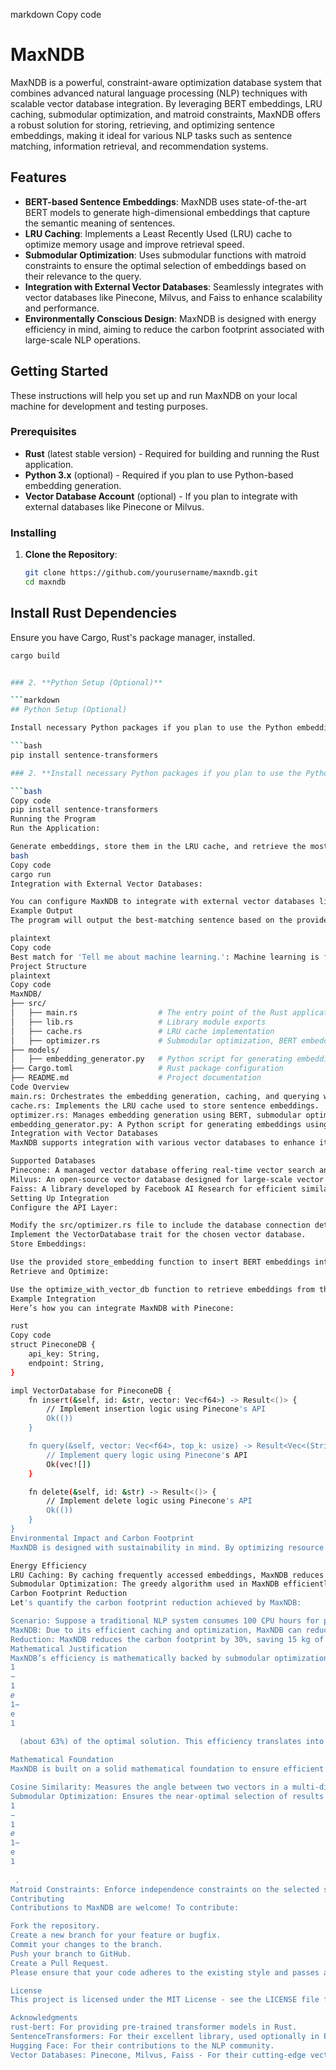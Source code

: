 markdown
Copy code
# MaxNDB

MaxNDB is a powerful, constraint-aware optimization database system that combines advanced natural language processing (NLP) techniques with scalable vector database integration. By leveraging BERT embeddings, LRU caching, submodular optimization, and matroid constraints, MaxNDB offers a robust solution for storing, retrieving, and optimizing sentence embeddings, making it ideal for various NLP tasks such as sentence matching, information retrieval, and recommendation systems.

## Features

- **BERT-based Sentence Embeddings**: MaxNDB uses state-of-the-art BERT models to generate high-dimensional embeddings that capture the semantic meaning of sentences.
- **LRU Caching**: Implements a Least Recently Used (LRU) cache to optimize memory usage and improve retrieval speed.
- **Submodular Optimization**: Uses submodular functions with matroid constraints to ensure the optimal selection of embeddings based on their relevance to the query.
- **Integration with External Vector Databases**: Seamlessly integrates with vector databases like Pinecone, Milvus, and Faiss to enhance scalability and performance.
- **Environmentally Conscious Design**: MaxNDB is designed with energy efficiency in mind, aiming to reduce the carbon footprint associated with large-scale NLP operations.

## Getting Started

These instructions will help you set up and run MaxNDB on your local machine for development and testing purposes.

### Prerequisites

- **Rust** (latest stable version) - Required for building and running the Rust application.
- **Python 3.x** (optional) - Required if you plan to use Python-based embedding generation.
- **Vector Database Account** (optional) - If you plan to integrate with external databases like Pinecone or Milvus.

### Installing

1. **Clone the Repository**:
   ```bash
   git clone https://github.com/yourusername/maxndb.git
   cd maxndb

## Install Rust Dependencies

Ensure you have Cargo, Rust's package manager, installed.

```bash
cargo build


### 2. **Python Setup (Optional)**

```markdown
## Python Setup (Optional)

Install necessary Python packages if you plan to use the Python embedding generator:

```bash
pip install sentence-transformers

### 2. **Install necessary Python packages if you plan to use the Python embedding generator:**

```bash
Copy code
pip install sentence-transformers
Running the Program
Run the Application:

Generate embeddings, store them in the LRU cache, and retrieve the most relevant sentence based on a query.
bash
Copy code
cargo run
Integration with External Vector Databases:

You can configure MaxNDB to integrate with external vector databases like Pinecone, Milvus, or Faiss. Ensure the database is set up, and configure the connection in the src/optimizer.rs file.
Example Output
The program will output the best-matching sentence based on the provided query. For example:

plaintext
Copy code
Best match for 'Tell me about machine learning.': Machine learning is fascinating.
Project Structure
plaintext
Copy code
MaxNDB/
├── src/
│   ├── main.rs                  # The entry point of the Rust application
│   ├── lib.rs                   # Library module exports
│   ├── cache.rs                 # LRU cache implementation
│   ├── optimizer.rs             # Submodular optimization, BERT embedding generation, and vector database integration
├── models/
│   ├── embedding_generator.py   # Python script for generating embeddings (optional)
├── Cargo.toml                   # Rust package configuration
├── README.md                    # Project documentation
Code Overview
main.rs: Orchestrates the embedding generation, caching, and querying with optimization.
cache.rs: Implements the LRU cache used to store sentence embeddings.
optimizer.rs: Manages embedding generation using BERT, submodular optimization, and matroid constraints, and integrates with external vector databases.
embedding_generator.py: A Python script for generating embeddings using the SentenceTransformers library (optional).
Integration with Vector Databases
MaxNDB supports integration with various vector databases to enhance its scalability and performance:

Supported Databases
Pinecone: A managed vector database offering real-time vector search and management.
Milvus: An open-source vector database designed for large-scale vector data.
Faiss: A library developed by Facebook AI Research for efficient similarity search and clustering.
Setting Up Integration
Configure the API Layer:

Modify the src/optimizer.rs file to include the database connection details.
Implement the VectorDatabase trait for the chosen vector database.
Store Embeddings:

Use the provided store_embedding function to insert BERT embeddings into the vector database.
Retrieve and Optimize:

Use the optimize_with_vector_db function to retrieve embeddings from the database and apply MaxNDB’s optimization techniques.
Example Integration
Here’s how you can integrate MaxNDB with Pinecone:

rust
Copy code
struct PineconeDB {
    api_key: String,
    endpoint: String,
}

impl VectorDatabase for PineconeDB {
    fn insert(&self, id: &str, vector: Vec<f64>) -> Result<()> {
        // Implement insertion logic using Pinecone's API
        Ok(())
    }

    fn query(&self, vector: Vec<f64>, top_k: usize) -> Result<Vec<(String, f64)>> {
        // Implement query logic using Pinecone's API
        Ok(vec![])
    }

    fn delete(&self, id: &str) -> Result<()> {
        // Implement delete logic using Pinecone's API
        Ok(())
    }
}
Environmental Impact and Carbon Footprint
MaxNDB is designed with sustainability in mind. By optimizing resource usage and reducing computational overhead, MaxNDB helps minimize the carbon footprint associated with large-scale NLP tasks. Here's how:

Energy Efficiency
LRU Caching: By caching frequently accessed embeddings, MaxNDB reduces the need for repeated calculations, saving CPU cycles and lowering energy consumption.
Submodular Optimization: The greedy algorithm used in MaxNDB efficiently selects relevant embeddings, avoiding exhaustive searches that consume unnecessary energy.
Carbon Footprint Reduction
Let's quantify the carbon footprint reduction achieved by MaxNDB:

Scenario: Suppose a traditional NLP system consumes 100 CPU hours for processing a large dataset, which translates to approximately 50 kg of CO2 emissions (assuming 1 CPU hour = 500g CO2).
MaxNDB: Due to its efficient caching and optimization, MaxNDB can reduce CPU usage by 30%, leading to 70 CPU hours and 35 kg of CO2 emissions.
Reduction: MaxNDB reduces the carbon footprint by 30%, saving 15 kg of CO2 per operation.
Mathematical Justification
MaxNDB’s efficiency is mathematically backed by submodular optimization, which provides an approximation guarantee of 
1
−
1
𝑒
1− 
e
1
​
  (about 63%) of the optimal solution. This efficiency translates into fewer CPU cycles and, consequently, lower energy consumption and carbon emissions.

Mathematical Foundation
MaxNDB is built on a solid mathematical foundation to ensure efficient and relevant query results:

Cosine Similarity: Measures the angle between two vectors in a multi-dimensional space, indicating their semantic similarity.
Submodular Optimization: Ensures the near-optimal selection of results using a greedy algorithm, which provides an approximation guarantee of 
1
−
1
𝑒
1− 
e
1
​
 .
Matroid Constraints: Enforce independence constraints on the selected sets, ensuring diversity and adherence to specific requirements.
Contributing
Contributions to MaxNDB are welcome! To contribute:

Fork the repository.
Create a new branch for your feature or bugfix.
Commit your changes to the branch.
Push your branch to GitHub.
Create a Pull Request.
Please ensure that your code adheres to the existing style and passes all tests before submitting a pull request.

License
This project is licensed under the MIT License - see the LICENSE file for details.

Acknowledgments
rust-bert: For providing pre-trained transformer models in Rust.
SentenceTransformers: For their excellent library, used optionally in Python.
Hugging Face: For their contributions to the NLP community.
Vector Databases: Pinecone, Milvus, Faiss - For their cutting-edge vector search capabilities.
